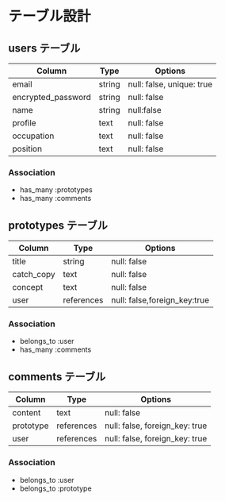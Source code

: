 # テーブル設計

## users テーブル

| Column             | Type   | Options                   |
| ------------------ | -----  | ------------------------- |
| email              | string | null: false, unique: true |
| encrypted_password | string | null: false               |
| name               | string | null:false                |
| profile            | text   | null: false               |
| occupation         | text   | null: false               |
| position           | text   | null: false               |

### Association

- has_many :prototypes
- has_many :comments

## prototypes テーブル

| Column     | Type         | Options                      |
| ---------- | ------------ | ---------------------------- |
| title      | string       | null: false                  |
| catch_copy | text         | null: false                  |
| concept    | text         | null: false                  |
| user       | references   | null: false,foreign_key:true |

### Association

- belongs_to :user
- has_many :comments

## comments テーブル

| Column    | Type         | Options                        |
| --------- | ------------ | ------------------------------ |
| content   | text         | null: false                    |
| prototype | references   | null: false, foreign_key: true |
| user      | references   | null: false, foreign_key: true |

### Association

- belongs_to :user
- belongs_to :prototype
